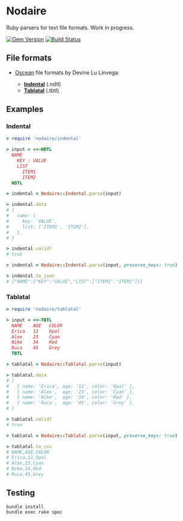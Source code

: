 # Nodaire

Ruby parsers for text file formats. Work in progress.

[![Gem Version](https://badge.fury.io/rb/nodaire.svg)](https://rubygems.org/gems/nodaire)
[![Build Status](https://travis-ci.org/slisne/nodaire.svg?branch=master)](https://travis-ci.org/slisne/nodaire)

## File formats

- [Oscean](https://wiki.xxiivv.com/#oscean) file formats by Devine Lu Linvega:

  - [__Indental__](https://wiki.xxiivv.com/#indental) (.ndtl)
  - [__Tablatal__](https://wiki.xxiivv.com/#tablatal) (.tbtl)

## Examples

### Indental

```ruby
> require 'nodaire/indental'

> input = <<~NDTL
  NAME
    KEY : VALUE
    LIST
      ITEM1
      ITEM2
  NDTL

> indental = Nodaire::Indental.parse(input)

> indental.data
# {
#   name: {
#     key: 'VALUE',
#     list: ['ITEM1', 'ITEM2'],
#   },
# }

> indental.valid?
# true

> indental = Nodaire::Indental.parse(input, preserve_keys: true)

> indental.to_json
# {"NAME":{"KEY":"VALUE","LIST":["ITEM1","ITEM2"]}}
```

### Tablatal

```ruby
> require 'nodaire/tablatal'

> input = <<~TBTL
  NAME    AGE   COLOR
  Erica   12    Opal
  Alex    23    Cyan
  Nike    34    Red
  Ruca    45    Grey
  TBTL

> tablatal = Nodaire::Tablatal.parse(input)

> tablatal.data
# [
#   { name: 'Erica', age: '12', color: 'Opal' },
#   { name: 'Alex',  age: '23', color: 'Cyan' },
#   { name: 'Nike',  age: '34', color: 'Red' },
#   { name: 'Ruca',  age: '45', color: 'Grey' },
# ]

> tablatal.valid?
# true

> tablatal = Nodaire::Tablatal.parse(input, preserve_keys: true)

> tablatal.to_csv
# NAME,AGE,COLOR
# Erica,12,Opal
# Alex,23,Cyan
# Nike,34,Red
# Ruca,45,Grey
```

## Testing

```
bundle install
bundle exec rake spec
```
